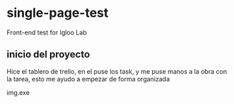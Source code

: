# single-page-test
Front-end test for Igloo Lab

## inicio del proyecto

Hice el tablero de trello, en el puse los task, y me puse manos a la obra con la tarea, esto me ayudo a empezar de forma organizada

img.exe